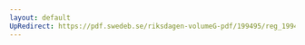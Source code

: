 ```yaml
---
layout: default
UpRedirect: https://pdf.swedeb.se/riksdagen-volumeG-pdf/199495/reg_199495_BoU/reg_199495_BoU_0012.pdf
---
```

